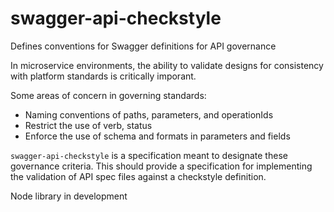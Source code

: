 # swagger-api-checkstyle
Defines conventions for Swagger definitions for API governance

In microservice environments, the ability to validate designs for consistency with platform standards is critically imporant.

Some areas of concern in governing standards:
* Naming conventions of paths, parameters, and operationIds
* Restrict the use of verb, status
* Enforce the use of schema and formats in parameters and fields

`swagger-api-checkstyle` is a specification meant to designate these governance criteria. This should provide a specification for implementing the validation of API spec files against a checkstyle definition.

Node library in development

